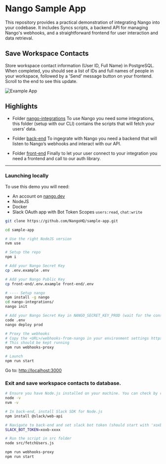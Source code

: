 # Nango Sample App

This repository provides a practical demonstration of integrating Nango into your codebase. It includes Syncs scripts, a backend API for managing Nango's webhooks, and a straightforward frontend for user interaction and data retrieval. 

## Save Workspace Contacts
Store workspace contact information (User ID, Full Name) in PostgreSQL. When completed, you should see a list of IDs and full names of people in your workspace, followed by a 'Send' message button on your frontend. Scroll to the end to see this update.

![Example App](example.png)

## Highlights

- Folder [nango-integrations](/nango-integrations/) To use Nango you need some integrations, this folder (setup with our CLI) contains the scripts that will fetch your users’ data.

- Folder [back-end](/back-end/src/app.ts) To ingegrate with Nango you need a backend that will listen to Nango’s webhooks and interact with our API.

- Folder [front-end](/front-end/src/components/integrationGrid.tsx#L24) Finally to let your user connect to your integration you need a frontend and call to our auth library.

---

### Launching locally

To use this demo you will need:

- An account on [nango.dev](https://app.nango.dev?source=sample-app)
- NodeJS
- Docker
- Slack OAuth app with Bot Token Scopes `users:read`, `chat:write`

```sh
git clone https://github.com/NangoHQ/sample-app.git

cd sample-app

# Use the right NodeJS version
nvm use

# Setup the repo
npm i

# Add your Nango Secret Key
cp .env.example .env

# Add your Nango Public Key
cp front-end/.env.example front-end/.env

# ---- Setup nango
npm install -g nango
cd nango-integrations/
nango init

# Add your Nango Secret Key in NANGO_SECRET_KEY_PROD (wait for the console prompt)
code .env
nango deploy prod

# Proxy the webhooks
# Copy the <URL>/webhooks-from-nango in your environment settings https://app.nango.dev/prod/environment-settings
# This should be kept running
npm run webhooks-proxy

# Launch
npm run start
```
Go to: [http://localhost:3000](http://localhost:3000)

### Exit and save workspace contacts to database.

```sh
# Ensure you have Node.js installed on your machine. You can check by running:
node -v
nvm -v

# In back-end, install Slack SDK for Node.js
npm install @slack/web-api

# Navigate to back-end and set slack bot token (should start with 'xoxb-')
SLACK_BOT_TOKEN=xoxb-xxxx

# Run the script in src folder
node src/fetchUsers.js

npm run webhooks-proxy
npm run start
```